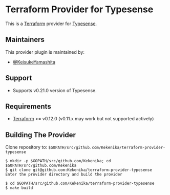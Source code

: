 # Terraform Provider for Typesense

This is a [Terraform](https://www.terraform.io/) provider for [Typesense](https://typesense.org/).

## Maintainers

This provider plugin is maintained by:

* [@KeisukeYamashita](https;//github.com/KeisukeYamashita)

## Support

- Supports v0.21.0 version of Typesense.

## Requirements

- [Terraform](https://www.terraform.io/downloads.html) >= v0.12.0 (v0.11.x may work but not supported actively)

## Building The Provider

Clone repository to: `$GOPATH/src/github.com/Kekenika/terraform-provider-typesense`

```console
$ mkdir -p $GOPATH/src/github.com/Kekenika; cd $GOPATH/src/github.com/Kekenika
$ git clone git@github.com:Kekenika/terraform-provider-typesense
Enter the provider directory and build the provider

$ cd $GOPATH/src/github.com/Kekenika/terraform-provider-typesense
$ make build
```
